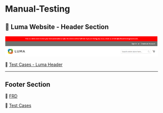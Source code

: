 # Manual-Testing
## 🧭 Luma Website - Header Section

![Luma Header](images/luma-header.png)

📄 [Test Cases - Luma Header](https://docs.google.com/spreadsheets/d/18oU5BI8QlayV21fE81bv66z0rTTs8bH6/edit?usp=drive_link)

---
## Footer Section 
📄 [FRD](https://drive.google.com/file/d/1uVIL0diN_aj006ekftBurZr3mU8GSz-3/view?usp=drive_link)

📄 [Test Cases](https://docs.google.com/spreadsheets/d/148AWt4YdUK6xvtKySQK3hwCdZKx1A1r9/edit?gid=789505951#gid=789505951)

